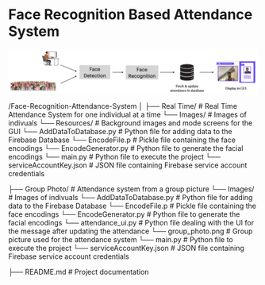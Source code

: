 # Face Recognition Based Attendance System

![Flow Diagram](assets/flow_att_recog.png)

/Face-Recognition-Attendance-System
│
├── Real Time/             # Real Time Attendance System for one individual at a time
  └──  Images/              # Images of indivuals
  └──  Resources/           # Background images and mode screens for the GUI
  └──  AddDataToDatabase.py # Python file for adding data to the Firebase Database
  └──  EncodeFile.p         # Pickle file containing the face encodings
  └──  EncodeGenerator.py   # Python file to generate the facial encodings
  └──  main.py              # Python file to execute the project
  └──  serviceAccountKey.json # JSON file containing Firebase service account credentials
  
├── Group Photo/           # Attendance system from a group picture
  └──  Images/              # Images of indivuals
  └──  AddDataToDatabase.py # Python file for adding data to the Firebase Database
  └──  EncodeFile.p         # Pickle file containing the face encodings
  └──  EncodeGenerator.py   # Python file to generate the facial encodings
  └──  attendance_ui.py     # Python file dealing with the UI for the message after updating the attendance
  └──  group_photo.png      # Group picture used for the attendance system
  └──  main.py              # Python file to execute the project
  └──  serviceAccountKey.json # JSON file containing Firebase service account credentials

├── README.md              # Project documentation

